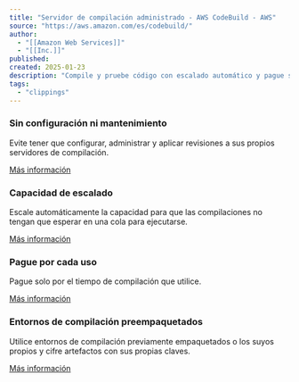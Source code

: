 ```yaml
---
title: "Servidor de compilación administrado - AWS CodeBuild - AWS"
source: "https://aws.amazon.com/es/codebuild/"
author:
  - "[[Amazon Web Services]]"
  - "[[Inc.]]"
published:
created: 2025-01-23
description: "Compile y pruebe código con escalado automático y pague solo por los minutos de compilación que use."
tags:
  - "clippings"
---
```

### Sin configuración ni mantenimiento

Evite tener que configurar, administrar y aplicar revisiones a sus propios servidores de compilación.

[Más información](https://aws.amazon.com/codebuild/features/?nc=sn&loc=2)

### Capacidad de escalado

Escale automáticamente la capacidad para que las compilaciones no tengan que esperar en una cola para ejecutarse.

[Más información](https://docs.aws.amazon.com/codebuild/latest/userguide/builds-working.html)

### Pague por cada uso

Pague solo por el tiempo de compilación que utilice.

[Más información](https://aws.amazon.com/codebuild/pricing/?nc=sn&loc=3)

### Entornos de compilación preempaquetados

Utilice entornos de compilación previamente empaquetados o los suyos propios y cifre artefactos con sus propias claves.

[Más información](https://docs.aws.amazon.com/codebuild/latest/userguide/security.html)